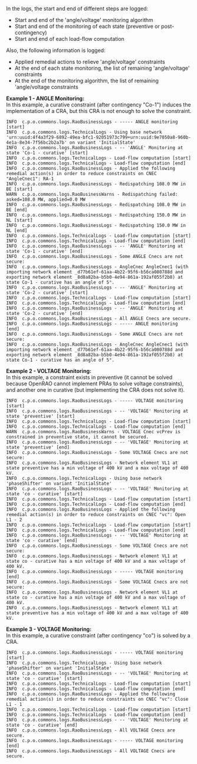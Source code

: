 In the logs, the start and end of different steps are logged:  
- Start and end of the 'angle/voltage' monitoring algorithm
- Start and end of the monitoring of each state (preventive or post-contingency)
- Start and end of each load-flow computation  

Also, the following information is logged:
- Applied remedial actions to relieve 'angle/voltage' constraints
- At the end of each state monitoring, the list of remaining 'angle/voltage' constraints
- At the end of the monitoring algorithm, the list of remaining 'angle/voltage constraints

**Example 1 - ANGLE Monitoring:**  
In this example, a curative constraint (after contingency "Co-1") induces the implementation of a CRA, but this CRA is
not enough to solve the constraint.
~~~
INFO  c.p.o.commons.logs.RaoBusinessLogs - ----- ANGLE monitoring [start]
INFO  c.p.o.commons.logs.TechnicalLogs - Using base network 'urn:uuid:4f4a3f29-6892-49ea-bfc1-92051973c799+urn:uuid:9e7050a8-960b-4e1a-8e34-7f56bc2b2a7b' on variant 'InitialState'
INFO  c.p.o.commons.logs.RaoBusinessLogs - -- 'ANGLE' Monitoring at state 'Co-1 - curative' [start]
INFO  c.p.o.commons.logs.TechnicalLogs - Load-flow computation [start]
INFO  c.p.o.commons.logs.TechnicalLogs - Load-flow computation [end]
INFO  c.p.o.commons.logs.RaoBusinessLogs - Applied the following remedial action(s) in order to reduce constraints on CNEC "AngleCnec1": RA-1
INFO  c.p.o.commons.logs.RaoBusinessLogs - Redispatching 108.0 MW in BE [start]
WARN  c.p.o.commons.logs.RaoBusinessWarns - Redispatching failed: asked=108.0 MW, applied=0.0 MW
INFO  c.p.o.commons.logs.RaoBusinessLogs - Redispatching 108.0 MW in BE [end]
INFO  c.p.o.commons.logs.RaoBusinessLogs - Redispatching 150.0 MW in NL [start]
INFO  c.p.o.commons.logs.RaoBusinessLogs - Redispatching 150.0 MW in NL [end]
INFO  c.p.o.commons.logs.TechnicalLogs - Load-flow computation [start]
INFO  c.p.o.commons.logs.TechnicalLogs - Load-flow computation [end]
INFO  c.p.o.commons.logs.RaoBusinessLogs - -- 'ANGLE' Monitoring at state 'Co-1 - curative' [end]
INFO  c.p.o.commons.logs.RaoBusinessLogs - Some ANGLE Cnecs are not secure:
INFO  c.p.o.commons.logs.RaoBusinessLogs - AngleCnec AngleCnec1 (with importing network element _d77b61ef-61aa-4b22-95f6-b56ca080788d and exporting network element _8d8a82ba-b5b0-4e94-861a-192af055f2b8) at state Co-1 - curative has an angle of 5°.
INFO  c.p.o.commons.logs.RaoBusinessLogs - -- 'ANGLE' Monitoring at state 'Co-2 - curative' [start]
INFO  c.p.o.commons.logs.TechnicalLogs - Load-flow computation [start]
INFO  c.p.o.commons.logs.TechnicalLogs - Load-flow computation [end]
INFO  c.p.o.commons.logs.RaoBusinessLogs - -- 'ANGLE' Monitoring at state 'Co-2 - curative' [end]
INFO  c.p.o.commons.logs.RaoBusinessLogs - All ANGLE Cnecs are secure.
INFO  c.p.o.commons.logs.RaoBusinessLogs - ----- ANGLE monitoring [end]
INFO  c.p.o.commons.logs.RaoBusinessLogs - Some ANGLE Cnecs are not secure:
INFO  c.p.o.commons.logs.RaoBusinessLogs - AngleCnec AngleCnec1 (with importing network element _d77b61ef-61aa-4b22-95f6-b56ca080788d and exporting network element _8d8a82ba-b5b0-4e94-861a-192af055f2b8) at state Co-1 - curative has an angle of 5°.

~~~

**Example 2 - VOLTAGE Monitoring:**  
In this example, a constraint exists in preventive (it cannot be solved because OpenRAO cannot implement PRAs to solve
voltage constraints), and another one in curative (but implementing the CRA does not solve it).
~~~
INFO  c.p.o.commons.logs.RaoBusinessLogs - ----- VOLTAGE monitoring [start]
INFO  c.p.o.commons.logs.RaoBusinessLogs - -- 'VOLTAGE' Monitoring at state 'preventive' [start]
INFO  c.p.o.commons.logs.TechnicalLogs - Load-flow computation [start]
INFO  c.p.o.commons.logs.TechnicalLogs - Load-flow computation [end]
WARN  c.p.o.commons.logs.RaoBusinessWarns - VOLTAGE Cnec vcPrev is constrained in preventive state, it cannot be secured.
INFO  c.p.o.commons.logs.RaoBusinessLogs - -- 'VOLTAGE' Monitoring at state 'preventive' [end]
INFO  c.p.o.commons.logs.RaoBusinessLogs - Some VOLTAGE Cnecs are not secure:
INFO  c.p.o.commons.logs.RaoBusinessLogs - Network element VL1 at state preventive has a min voltage of 400 kV and a max voltage of 400 kV.
INFO  c.p.o.commons.logs.TechnicalLogs - Using base network 'phaseShifter' on variant 'InitialState'
INFO  c.p.o.commons.logs.RaoBusinessLogs - -- 'VOLTAGE' Monitoring at state 'co - curative' [start]
INFO  c.p.o.commons.logs.TechnicalLogs - Load-flow computation [start]
INFO  c.p.o.commons.logs.TechnicalLogs - Load-flow computation [end]
INFO  c.p.o.commons.logs.RaoBusinessLogs - Applied the following remedial action(s) in order to reduce constraints on CNEC "vc": Open L1 - 2
INFO  c.p.o.commons.logs.TechnicalLogs - Load-flow computation [start]
INFO  c.p.o.commons.logs.TechnicalLogs - Load-flow computation [end]
INFO  c.p.o.commons.logs.RaoBusinessLogs - -- 'VOLTAGE' Monitoring at state 'co - curative' [end]
INFO  c.p.o.commons.logs.RaoBusinessLogs - Some VOLTAGE Cnecs are not secure:
INFO  c.p.o.commons.logs.RaoBusinessLogs - Network element VL1 at state co - curative has a min voltage of 400 kV and a max voltage of 400 kV.
INFO  c.p.o.commons.logs.RaoBusinessLogs - ----- VOLTAGE monitoring [end]
INFO  c.p.o.commons.logs.RaoBusinessLogs - Some VOLTAGE Cnecs are not secure:
INFO  c.p.o.commons.logs.RaoBusinessLogs - Network element VL1 at state co - curative has a min voltage of 400 kV and a max voltage of 400 kV.
INFO  c.p.o.commons.logs.RaoBusinessLogs - Network element VL1 at state preventive has a min voltage of 400 kV and a max voltage of 400 kV.
~~~

**Example 3 - VOLTAGE Monitoring:**  
In this example, a curative constraint (after contingency "co") is solved by a CRA.
~~~
INFO  c.p.o.commons.logs.RaoBusinessLogs - ----- VOLTAGE monitoring [start]
INFO  c.p.o.commons.logs.TechnicalLogs - Using base network 'phaseShifter' on variant 'InitialState'
INFO  c.p.o.commons.logs.RaoBusinessLogs - -- 'VOLTAGE' Monitoring at state 'co - curative' [start]
INFO  c.p.o.commons.logs.TechnicalLogs - Load-flow computation [start]
INFO  c.p.o.commons.logs.TechnicalLogs - Load-flow computation [end]
INFO  c.p.o.commons.logs.RaoBusinessLogs - Applied the following remedial action(s) in order to reduce constraints on CNEC "vc": Close L1 - 1
INFO  c.p.o.commons.logs.TechnicalLogs - Load-flow computation [start]
INFO  c.p.o.commons.logs.TechnicalLogs - Load-flow computation [end]
INFO  c.p.o.commons.logs.RaoBusinessLogs - -- 'VOLTAGE' Monitoring at state 'co - curative' [end]
INFO  c.p.o.commons.logs.RaoBusinessLogs - All VOLTAGE Cnecs are secure.
INFO  c.p.o.commons.logs.RaoBusinessLogs - ----- VOLTAGE monitoring [end]
INFO  c.p.o.commons.logs.RaoBusinessLogs - All VOLTAGE Cnecs are secure.
~~~
